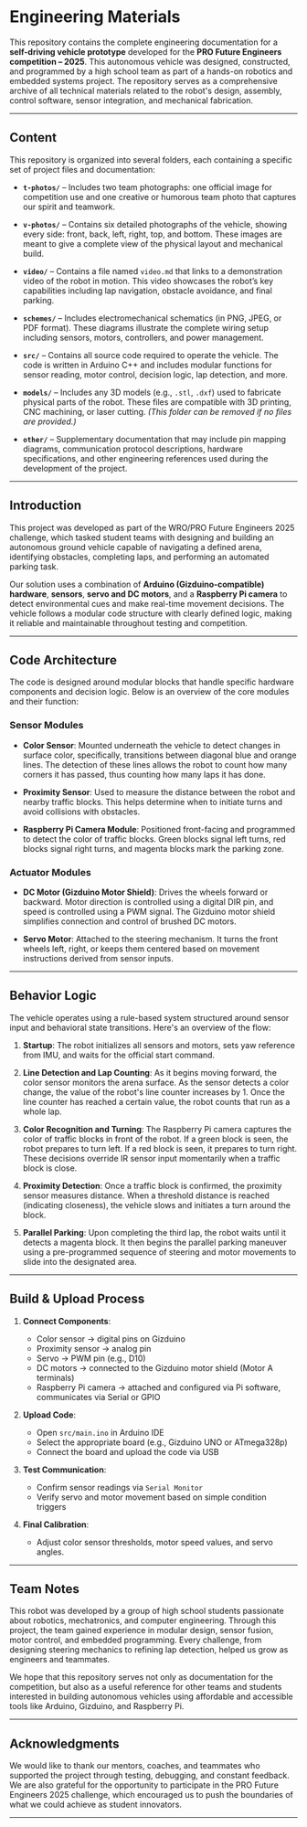 # Engineering Materials

This repository contains the complete engineering documentation for a **self-driving vehicle prototype** developed for the **PRO Future Engineers competition – 2025**. This autonomous vehicle was designed, constructed, and programmed by a high school team as part of a hands-on robotics and embedded systems project. The repository serves as a comprehensive archive of all technical materials related to the robot's design, assembly, control software, sensor integration, and mechanical fabrication.

---

## Content

This repository is organized into several folders, each containing a specific set of project files and documentation:

- **`t-photos/`** – Includes two team photographs: one official image for competition use and one creative or humorous team photo that captures our spirit and teamwork.
  
- **`v-photos/`** – Contains six detailed photographs of the vehicle, showing every side: front, back, left, right, top, and bottom. These images are meant to give a complete view of the physical layout and mechanical build.

- **`video/`** – Contains a file named `video.md` that links to a demonstration video of the robot in motion. This video showcases the robot’s key capabilities including lap navigation, obstacle avoidance, and final parking.

- **`schemes/`** – Includes electromechanical schematics (in PNG, JPEG, or PDF format). These diagrams illustrate the complete wiring setup including sensors, motors, controllers, and power management.

- **`src/`** – Contains all source code required to operate the vehicle. The code is written in Arduino C++ and includes modular functions for sensor reading, motor control, decision logic, lap detection, and more.

- **`models/`** – Includes any 3D models (e.g., `.stl`, `.dxf`) used to fabricate physical parts of the robot. These files are compatible with 3D printing, CNC machining, or laser cutting. *(This folder can be removed if no files are provided.)*

- **`other/`** – Supplementary documentation that may include pin mapping diagrams, communication protocol descriptions, hardware specifications, and other engineering references used during the development of the project.

---

## Introduction

This project was developed as part of the WRO/PRO Future Engineers 2025 challenge, which tasked student teams with designing and building an autonomous ground vehicle capable of navigating a defined arena, identifying obstacles, completing laps, and performing an automated parking task.

Our solution uses a combination of **Arduino (Gizduino-compatible) hardware**, **sensors**, **servo and DC motors**, and a **Raspberry Pi camera** to detect environmental cues and make real-time movement decisions. The vehicle follows a modular code structure with clearly defined logic, making it reliable and maintainable throughout testing and competition.

---

## Code Architecture

The code is designed around modular blocks that handle specific hardware components and decision logic. Below is an overview of the core modules and their function:

### Sensor Modules

- **Color Sensor**: Mounted underneath the vehicle to detect changes in surface color, specifically, transitions between diagonal blue and orange lines. The detection of these lines allows the robot to count how many corners it has passed, thus counting how many laps it has done.
  
- **Proximity Sensor**: Used to measure the distance between the robot and nearby traffic blocks. This helps determine when to initiate turns and avoid collisions with obstacles.

- **Raspberry Pi Camera Module**: Positioned front-facing and programmed to detect the color of traffic blocks. Green blocks signal left turns, red blocks signal right turns, and magenta blocks mark the parking zone.

### Actuator Modules

- **DC Motor (Gizduino Motor Shield)**: Drives the wheels forward or backward. Motor direction is controlled using a digital DIR pin, and speed is controlled using a PWM signal. The Gizduino motor shield simplifies connection and control of brushed DC motors.

- **Servo Motor**: Attached to the steering mechanism. It turns the front wheels left, right, or keeps them centered based on movement instructions derived from sensor inputs.

---

## Behavior Logic

The vehicle operates using a rule-based system structured around sensor input and behavioral state transitions. Here's an overview of the flow:

1. **Startup**: The robot initializes all sensors and motors, sets yaw reference from IMU, and waits for the official start command.

2. **Line Detection and Lap Counting**: As it begins moving forward, the color sensor monitors the arena surface. As the sensor detects a color change, the value of the robot's line counter increases by 1. Once the line counter has reached a certain value, the robot counts that run as a whole lap.

3. **Color Recognition and Turning**: The Raspberry Pi camera captures the color of traffic blocks in front of the robot. If a green block is seen, the robot prepares to turn left. If a red block is seen, it prepares to turn right. These decisions override IR sensor input momentarily when a traffic block is close.

4. **Proximity Detection**: Once a traffic block is confirmed, the proximity sensor measures distance. When a threshold distance is reached (indicating closeness), the vehicle slows and initiates a turn around the block.

5. **Parallel Parking**: Upon completing the third lap, the robot waits until it detects a magenta block. It then begins the parallel parking maneuver using a pre-programmed sequence of steering and motor movements to slide into the designated area.

---

## Build & Upload Process

1. **Connect Components**:
   - Color sensor → digital pins on Gizduino
   - Proximity sensor → analog pin
   - Servo → PWM pin (e.g., D10)
   - DC motors → connected to the Gizduino motor shield (Motor A terminals)
   - Raspberry Pi camera → attached and configured via Pi software, communicates via Serial or GPIO

2. **Upload Code**:
   - Open `src/main.ino` in Arduino IDE
   - Select the appropriate board (e.g., Gizduino UNO or ATmega328p)
   - Connect the board and upload the code via USB

3. **Test Communication**:
   - Confirm sensor readings via `Serial Monitor`
   - Verify servo and motor movement based on simple condition triggers

4. **Final Calibration**:
   - Adjust color sensor thresholds, motor speed values, and servo angles.

---

## Team Notes

This robot was developed by a group of high school students passionate about robotics, mechatronics, and computer engineering. Through this project, the team gained experience in modular design, sensor fusion, motor control, and embedded programming. Every challenge, from designing steering mechanics to refining lap detection, helped us grow as engineers and teammates.

We hope that this repository serves not only as documentation for the competition, but also as a useful reference for other teams and students interested in building autonomous vehicles using affordable and accessible tools like Arduino, Gizduino, and Raspberry Pi.

---

## Acknowledgments

We would like to thank our mentors, coaches, and teammates who supported the project through testing, debugging, and constant feedback. We are also grateful for the opportunity to participate in the PRO Future Engineers 2025 challenge, which encouraged us to push the boundaries of what we could achieve as student innovators.

---

